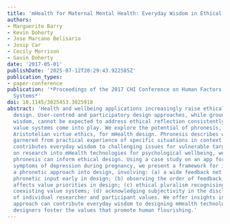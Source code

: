 ```yaml
---
title: 'mHealth for Maternal Mental Health: Everyday Wisdom in Ethical Design'
authors:
- Marguerite Barry
- Kevin Doherty
- Jose Marcano Belisario
- Josip Car
- Cecily Morrison
- Gavin Doherty
date: '2017-05-01'
publishDate: '2025-07-12T20:29:43.922585Z'
publication_types:
- paper-conference
publication: '*Proceedings of the 2017 CHI Conference on Human Factors in Computing
  Systems*'
doi: 10.1145/3025453.3025918
abstract: 'Health and wellbeing applications increasingly raise ethical issues for
  design. User-centred and participatory design approaches, while grounded in everyday
  wisdom, cannot be expected to address ethical reflection consistently, as multiple
  value systems come into play. We explore the potential of phronesis, a concept from
  Aristotelian virtue ethics, for mHealth design. Phronesis describes wisdom and judgment
  garnered from practical experience of specific situations in context. Applied phronesis
  contributes everyday wisdom to challenging issues for vulnerable target users. Drawing
  on research into mHealth technologies for psychological wellbeing, we explore how
  phronesis can inform ethical design. Using a case study on an app for selfreporting
  symptoms of depression during pregnancy, we present a framework for incorporating
  a phronetic approach into design, involving: (a) a wide feedback net to capture
  phronetic input early in design; (b) observing the order of feedback, which directly
  affects value priorities in design; (c) ethical pluralism recognising different
  coexisting value systems; (d) acknowledging subjectivity in the disclosure and recognition
  of individual researcher and participant values. We offer insights into how a phronetic
  approach can contribute everyday wisdom to designing mHealth technologies to help
  designers foster the values that promote human flourishing.'
---
```


